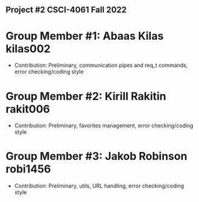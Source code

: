 ## Project #2  CSCI-4061 Fall 2022
 
 # Group Member #1: Abaas Kilas kilas002
 * Contribution: Preliminary, communication pipes and req_t commands, error checking/coding style
 
 # Group Member #2: Kirill Rakitin rakit006
 * Contribution: Preliminary, favorites management, error checking/coding style
 
 # Group Member #3: Jakob Robinson robi1456
 * Contribution: Preliminary, utils, URL handling, error checking/coding style